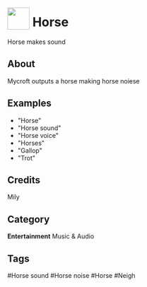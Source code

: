 # <img src="https://raw.githack.com/FortAwesome/Font-Awesome/master/svgs/solid/horse.svg" card_color="#492F24" width="50" height="50" style="vertical-align:bottom"/> Horse
Horse makes sound

## About
Mycroft outputs a horse making horse noiese

## Examples
* "Horse"
* "Horse sound"
* "Horse voice"
* "Horses"
* "Gallop"
* "Trot"

## Credits
Mily

## Category
**Entertainment**
Music & Audio

## Tags
#Horse sound
#Horse noise
#Horse
#Neigh

